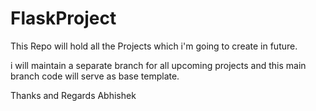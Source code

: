 # FlaskProject
This Repo will hold all the Projects which i'm going to create in future.

i will maintain a separate branch for all upcoming projects and this main branch code will serve as base template.

Thanks and Regards
Abhishek